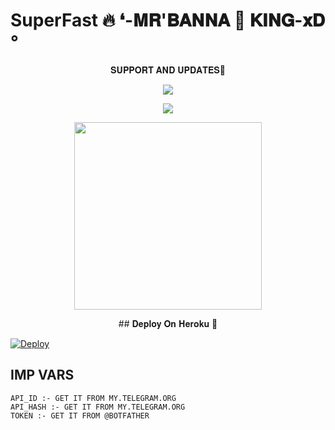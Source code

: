 # SuperFast 🔥 ❛-𝐌𝐑'𝐁𝐀𝐍𝐍𝐀 🚬 𝐊𝐈𝐍𝐆-𝐱𝐃 °


<p align="center">
    𝐒𝐔𝐏𝐏𝐎𝐑𝐓 𝐀𝐍𝐃 𝐔𝐏𝐃𝐀𝐓𝐄𝐒🎑

<p align="center"><a href="https://t.me/Wajahtumho"><img align="center" src="https://img.shields.io/badge/Join-Group%20Support-blue.svg?style=for-the-badge&logo=Telegram">
</p>
<p align="center"><a href="https://t.me/https://t.me/Couple_vibz"><img align="center" src="https://img.shields.io/badge/Join-Official%20Channel-blue.svg?style=for-the-badge&logo=Telegram">
</p>
<p align="center"><a href="https://t.me/Wajahtumho"><img src="https://te.legra.ph/file/6aedef2098c9ed42c78ab.jpg" width="300"></a></p>


<p align="center">
    ## 𝐃𝐞𝐩𝐥𝐨𝐲 𝐎𝐧 𝐇𝐞𝐫𝐨𝐤𝐮 🚀

[![Deploy](https://www.herokucdn.com/deploy/button.svg)](https://heroku.com/deploy?template=https://github.com/rockey831/TAGALLBOT-)</br>




## IMP VARS

```
API_ID :- GET IT FROM MY.TELEGRAM.ORG 
API_HASH :- GET IT FROM MY.TELEGRAM.ORG
TOKEN :- GET IT FROM @BOTFATHER
```
